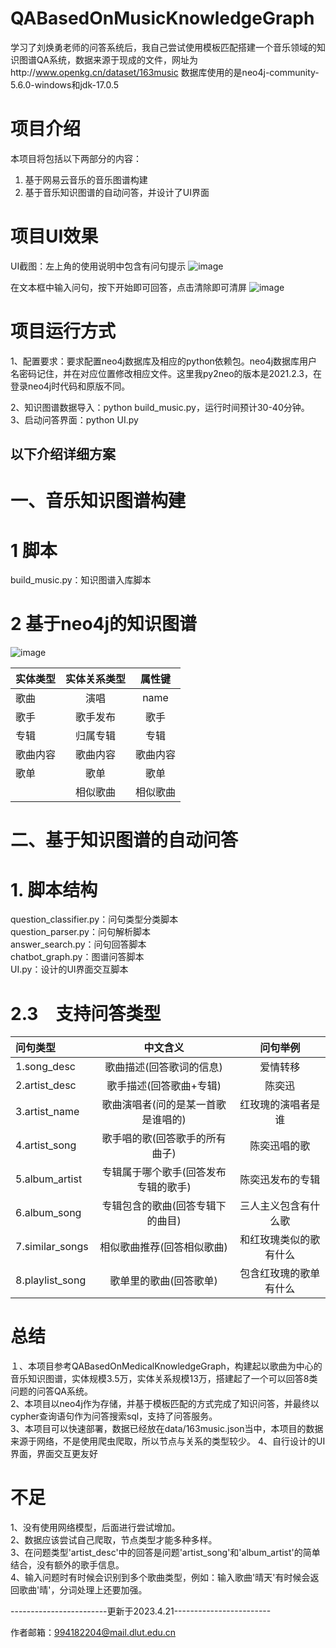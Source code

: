 # QABasedOnMusicKnowledgeGraph

学习了刘焕勇老师的问答系统后，我自己尝试使用模板匹配搭建一个音乐领域的知识图谱QA系统，数据来源于现成的文件，网址为http://www.openkg.cn/dataset/163music
数据库使用的是neo4j-community-5.6.0-windows和jdk-17.0.5

# 项目介绍
本项目将包括以下两部分的内容：
1) 基于网易云音乐的音乐图谱构建
2) 基于音乐知识图谱的自动问答，并设计了UI界面

# 项目UI效果
UI截图：左上角的使用说明中包含有问句提示
![image](https://github.com/zhuanglaihong/QASystemOnMusiclKG/blob/master/img/demo2.png)

在文本框中输入问句，按下开始即可回答，点击清除即可清屏
![image](https://github.com/zhuanglaihong/QASystemOnMusiclKG/blob/master/img/demo1.png)

# 项目运行方式
1、配置要求：要求配置neo4j数据库及相应的python依赖包。neo4j数据库用户名密码记住，并在对应位置修改相应文件。这里我py2neo的版本是2021.2.3，在登录neo4j时代码和原版不同。

2、知识图谱数据导入：python build_music.py，运行时间预计30-40分钟。  
3、启动问答界面：python UI.py

## 以下介绍详细方案
# 一、音乐知识图谱构建

# 1 脚本
build_music.py：知识图谱入库脚本    　　

# 2 基于neo4j的知识图谱
![image](https://github.com/zhuanglaihong/QASystemOnMusiclKG/blob/master/img/neo4j.png)

|  实体类型 |  实体关系类型 | 属性键 |
| :--- | :---: | :---: |
| 歌曲 | 演唱 | name |
| 歌手 | 歌手发布 | 歌手 |
| 专辑 | 归属专辑 | 专辑|
| 歌曲内容 | 歌曲内容 | 歌曲内容 |
| 歌单 | 歌单 | 歌单 |
|  | 相似歌曲 | 相似歌曲 |



# 二、基于知识图谱的自动问答

# 1. 脚本结构
question_classifier.py：问句类型分类脚本  
question_parser.py：问句解析脚本  
answer_search.py：问句回答脚本  
chatbot_graph.py：图谱问答脚本  
UI.py：设计的UI界面交互脚本  

# 2.3　支持问答类型

| 问句类型 | 中文含义 | 问句举例 |
| :--- | :---: | :---: |
|1.song_desc 	|	歌曲描述(回答歌词的信息)	  |  爱情转移 |
|2.artist_desc	|	歌手描述(回答歌曲+专辑)	  |  陈奕迅|
|3.artist_name	|	歌曲演唱者(问的是某一首歌是谁唱的)	 |   红玫瑰的演唱者是谁|
|4.artist_song	|	歌手唱的歌(回答歌手的所有曲子)	  |  陈奕迅唱的歌|
|5.album_artist	|	专辑属于哪个歌手(回答发布专辑的歌手)	 |   陈奕迅发布的专辑|
|6.album_song	|	专辑包含的歌曲(回答专辑下的曲目)	 |   三人主义包含有什么歌|
|7.similar_songs	|	相似歌曲推荐(回答相似歌曲)	 |   和红玫瑰类似的歌有什么|
|8.playlist_song	|	歌单里的歌曲(回答歌单)	 |   包含红玫瑰的歌单有什么|

# 总结
１、本项目参考QABasedOnMedicalKnowledgeGraph，构建起以歌曲为中心的音乐知识图谱，实体规模3.5万，实体关系规模13万，搭建起了一个可以回答8类问题的问答QA系统。    
2、本项目以neo4j作为存储，并基于模板匹配的方式完成了知识问答，并最终以cypher查询语句作为问答搜索sql，支持了问答服务。  
3、本项目可以快速部署，数据已经放在data/163music.json当中，本项目的数据来源于网络，不是使用爬虫爬取，所以节点与关系的类型较少。
4、自行设计的UI界面，界面交互更友好

# 不足
1、没有使用网络模型，后面进行尝试增加。  
2、数据应该尝试自己爬取，节点类型才能多种多样。    
3、在问题类型'artist_desc'中的回答是问题'artist_song'和'album_artist'的简单结合，没有额外的歌手信息。   
4、输入问题时有时候会识别到多个歌曲类型，例如：输入歌曲'晴天'有时候会返回歌曲'晴'，分词处理上还要加强。   

------------------------更新于2023.4.21------------------------


作者邮箱：994182204@mail.dlut.edu.cn 
